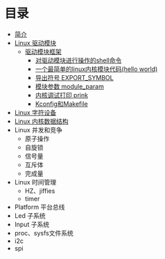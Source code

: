 # 目录

* [简介](README.md)
* [Linux 驱动模块](moudle/README.md)
    * [驱动模块框架](moudle/moudle.md)
        - [对驱动模块进行操作的shell命令](moudle/moudle_shell.md)
        - [一个最简单的linux内核模块代码(hello world)](moudle/hello_world.md)
        - [导出符号 EXPORT_SYMBOL](moudle/export_symbol.md)
        - [模块参数 module_param](moudle/module_param.md)
        - [内核调试打印 prink](moudle/printk.md)
        - [Kconfig和Makefile](moudle/Kconfig_Makefile.md)
* [Linux 字符设备](char/README.md)
* [Linux 内核数据结构](data_structure/README.md)
* Linux 并发和竞争
  * 原子操作
  * 自旋锁
  * 信号量
  * 互斥体
  * 完成量
* Linux 时间管理
  * HZ、jiffies
  * timer
* Platform 平台总线
* Led 子系统
* Input 子系统
* proc、sysfs文件系统
* i2c
* spi

